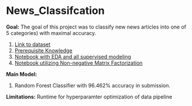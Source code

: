 # News_Classifcation
**Goal:** The goal of this project was to classify new news articles into one of 5 categories) with maximal accuracy. 

1. [Link to dataset](https://www.kaggle.com/competitions/learn-ai-bbc/data)
2. [Prerequisite Knowledge](https://github.com/kylenewm/News_Classifcation/blob/main/Prerequisite_Knowledge.ipynb)
3. [Notebook with EDA and all supervised modeling](https://github.com/kylenewm/News_Classifcation/blob/main/BBC_News_Classification_final1.ipynb)
4. [Notebook utilizing Non-negative Matrix Factorization](https://github.com/kylenewm/News_Classifcation/blob/main/News_Classifcation_NMF.ipynb)

**Main Model:** 
1. Random Forest Classifier with 96.462% accuracy in submission.  

**Limitations:** Runtime for hyperparamter optimization of data pipeline

